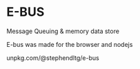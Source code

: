 # E-BUS

Message Queuing & memory data store

E-bus was made for the browser and nodejs

unpkg.com/@stephendltg/e-bus